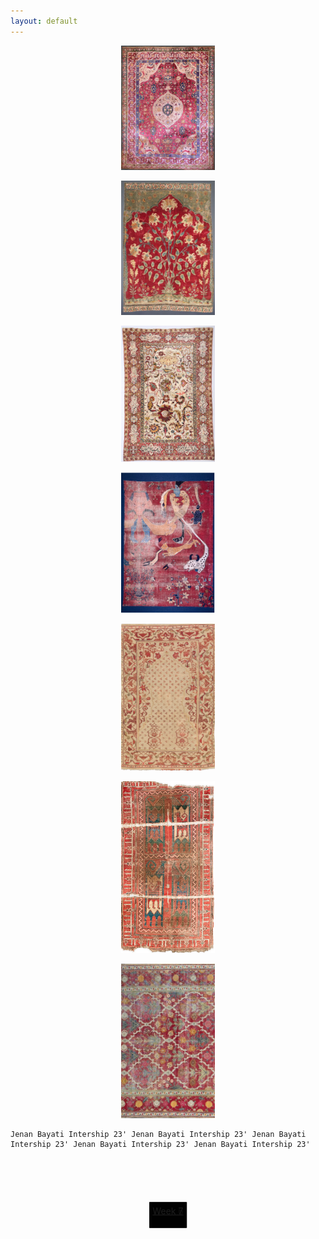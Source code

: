 ```yaml
---
layout: default
---
```


<div align="center">

<a href="https://jenanbayati-qm.github.io/another-page.html"><kbd><img src="/assets/Week-1.JPEG" width="150" length="420"></kbd><div style="position: absolute; top: 50%; left: 50%; transform: translate(-50%, -50%); background-color: rgba(0, 0, 0, 0.5); color: white; padding: 5px;">
    Week 1
  </div></a> 
  
<a href="https://jenanbayati-qm.github.io/another-page-2.html"><kbd><img src="/assets/Week-2.JPEG" width="150" lenght="420"></kbd><div style="position: absolute; top: 50%; left: 50%; transform: translate(-50%, -50%); background-color: rgba(0, 0, 0, 0.5); color: white; padding: 5px;">
    Week 2
  </div></a> 

<a href="https://jenanbayati-qm.github.io/another-page-3.html"><kbd><img src="/assets/Week-3.JPEG" width="150" lenght="420"></kbd><div style="position: absolute; top: 50%; left: 50%; transform: translate(-50%, -50%); background-color: rgba(0, 0, 0, 0.5); color: white; padding: 5px;">
    Week 3
  </div></a>

<a href="https://jenanbayati-qm.github.io/another-page-4.html"><kbd><img src="/assets/Week-4.JPEG" width="150" lenght="420"></kbd><div style="position: absolute; top: 50%; left: 50%; transform: translate(-50%, -50%); background-color: rgba(0, 0, 0, 0.5); color: white; padding: 5px;">
    Week 4
  </div></a>     

<a href="https://jenanbayati-qm.github.io/another-page-5.html"><kbd><img src="/assets/Week-5.JPEG" width="150" lenght="420"></kbd><div style="position: absolute; top: 50%; left: 50%; transform: translate(-50%, -50%); background-color: rgba(0, 0, 0, 0.5); color: white; padding: 5px;">
    Week 5
  </div></a>   

<a href="https://jenanbayati-qm.github.io/another-page-6.html"><kbd><img src="/assets/Week-6.JPEG" width="150" lenght="420"></kbd><div style="position: absolute; top: 50%; left: 50%; transform: translate(-50%, -50%); background-color: rgba(0, 0, 0, 0.5); color: white; padding: 5px;">
    Week 6
  </div></a>

<a href="https://jenanbayati-qm.github.io/another-page-7.html"><kbd><img src="/assets/Week-7.JPEG" width="150" lenght="420"></kbd><div style="position: absolute; top: 50%; left: 50%; transform: translate(-50%, -50%); background-color: rgba(0, 0, 0, 0.5); color: white; padding: 5px;">
   Week 7
  </div></a>

  </div>

```
Jenan Bayati Intership 23' Jenan Bayati Intership 23' Jenan Bayati Intership 23' Jenan Bayati Intership 23' Jenan Bayati Intership 23'
```
